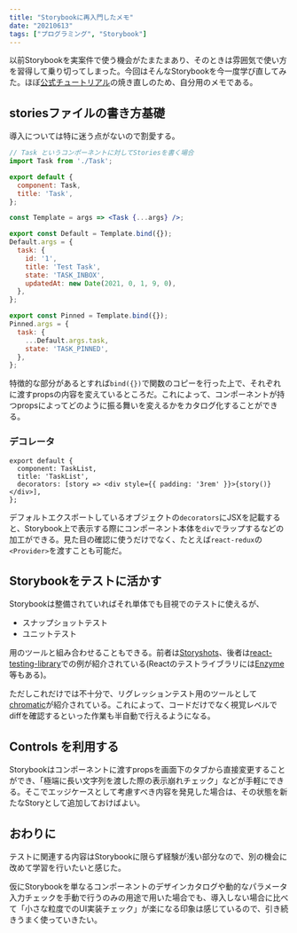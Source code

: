 ```yaml
---
title: "Storybookに再入門したメモ"
date: "20210613"
tags: ["プログラミング", "Storybook"]
---
```


以前Storybookを実案件で使う機会がたまたまあり、そのときは雰囲気で使い方を習得して乗り切ってしまった。今回はそんなStorybookを今一度学び直してみた。ほぼ[公式チュートリアル](https://storybook.js.org/tutorials/intro-to-storybook/react/en/get-started/)の焼き直しのため、自分用のメモである。

## storiesファイルの書き方基礎

導入については特に迷う点がないので割愛する。

```jsx
// Task というコンポーネントに対してStoriesを書く場合
import Task from './Task';

export default {
  component: Task,
  title: 'Task',
};

const Template = args => <Task {...args} />;

export const Default = Template.bind({});
Default.args = {
  task: {
    id: '1',
    title: 'Test Task',
    state: 'TASK_INBOX',
    updatedAt: new Date(2021, 0, 1, 9, 0),
  },
};

export const Pinned = Template.bind({});
Pinned.args = {
  task: {
    ...Default.args.task,
    state: 'TASK_PINNED',
  },
};
```

特徴的な部分があるとすれば`bind({})`で関数のコピーを行った上で、それぞれに渡すpropsの内容を変えているところだ。これによって、コンポーネントが持つpropsによってどのように振る舞いを変えるかをカタログ化することができる。

### デコレータ

```
export default {
  component: TaskList,
  title: 'TaskList',
  decorators: [story => <div style={{ padding: '3rem' }}>{story()}</div>],
};
```

デフォルトエクスポートしているオブジェクトの`decorators`にJSXを記載すると、Storybook上で表示する際にコンポーネント本体を`div`でラップするなどの加工ができる。見た目の確認に使うだけでなく、たとえば`react-redux`の`<Provider>`を渡すことも可能だ。

## Storybookをテストに活かす

Storybookは整備されていればそれ単体でも目視でのテストに使えるが、

 - スナップショットテスト
 - ユニットテスト

 用のツールと組み合わせることもできる。前者は[Storyshots](https://github.com/storybookjs/storybook/tree/master/addons/storyshots)、後者は[react-testing-library](https://testing-library.com/docs/react-testing-library/intro/)での例が紹介されている(Reactのテストライブラリには[Enzyme](https://enzymejs.github.io/enzyme/)等もある)。

ただしこれだけでは不十分で、リグレッションテスト用のツールとして[chromatic](https://www.chromatic.com/)が紹介されている。これによって、コードだけでなく視覚レベルでdiffを確認するといった作業も半自動で行えるようになる。

## Controls を利用する

Storybookはコンポーネントに渡すpropsを画面下のタブから直接変更することができ、「極端に長い文字列を渡した際の表示崩れチェック」などが手軽にできる。そこでエッジケースとして考慮すべき内容を発見した場合は、その状態を新たなStoryとして追加しておけばよい。

## おわりに

テストに関連する内容はStorybookに限らず経験が浅い部分なので、別の機会に改めて学習を行いたいと感じた。

仮にStorybookを単なるコンポーネントのデザインカタログや動的なパラメータ入力チェックを手動で行うのみの用途で用いた場合でも、導入しない場合に比べて「小さな粒度でのUI実装チェック」が楽になる印象は感じているので、引き続きうまく使っていきたい。
